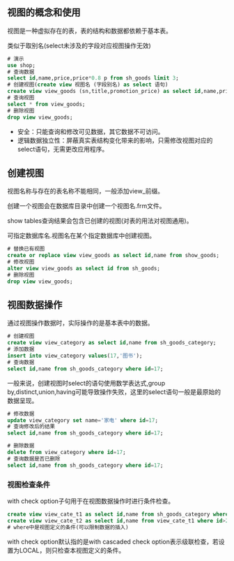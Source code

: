 ## 视图的概念和使用

视图是一种虚拟存在的表，表的结构和数据都依赖于基本表。

类似于取别名(select未涉及的字段对应视图操作无效)

```sql
# 演示
use shop;
# 查询数据
select id,name,price,price*0.8 p from sh_goods limit 3;
# 创建视图(create view 视图名 (字段别名) as select 语句)
create view view_goods (sn,title,promotion_price) as select id,name,price*0.8 p from sh_goods limit 3; 
# 查询视图
select * from view_goods;
# 删除视图
drop view view_goods;
```

- 安全：只能查询和修改可见数据，其它数据不可访问。
- 逻辑数据独立性：屏蔽真实表结构变化带来的影响，只需修改视图对应的select语句，无需更改应用程序。

## 创建视图

视图名称与存在的表名称不能相同，一般添加view_前缀。

创建一个视图会在数据库目录中创建一个视图名.frm文件。

show tables查询结果会包含已创建的视图(对表的用法对视图通用)。

可指定数据库名.视图名在某个指定数据库中创建视图。

```sql
# 替换已有视图
create or replace view view_goods as select id,name from show_goods;
# 修改视图
alter view view_goods as select id from sh_goods;
# 删除视图
drop view view_goods;
```

## 视图数据操作

通过视图操作数据时，实际操作的是基本表中的数据。

```sql
# 创建视图
create view view_category as select id,name from sh_goods_category;
# 添加数据
insert into view_category values(17,'图书');
# 查询数据
select id,name from sh_goods_category where id=17;
```

一般来说，创建视图时select的语句使用数学表达式,group by,distinct,union,having可能导致操作失败，这里的select语句一般是最原始的数据呈现。

```sql
# 修改数据
update view_category set name='家电' where id=17;
# 查询修改后的结果
select id,name from sh_goods_category where id=17;
```

```sql
# 删除数据
delete from view_category where id=17;
# 查询数据是否已删除
select id,name from sh_goods_category where id=17;
```

### 视图检查条件

with check option子句用于在视图数据操作时进行条件检查。

```sql
create view view_cate_t1 as select id,name from sh_goods_category where id<30;
create view view_cate_t2 as select id,name from view_cate_t1 where id>20 with check option;
# where中是视图定义的条件(可以限制数据的插入)
```

with check option默认指的是with cascaded check option表示级联检查，若设置为LOCAL，则只检查本视图定义的条件。
